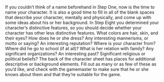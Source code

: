 If you couldn’t think of a name beforehand in Step One, now is the time to
name your character. It is also a good time to fill in all of the blank spaces that
describe your character, mentally and physically, and come up with some
ideas about his or her background.
In Step Eight you determined your character’s distinctive features, so you
should decide whether your character has other less distinctive features.
What colors are hair, skin, and their eyes? How does he or she dress? Any
interesting mannerisms, or motto or saying? An interesting reputation?
Where is your character from? Where did he go to school (if at all)? What is
her relation with family? Any significant organizations? An interesting past?
Significant religious or political beliefs?
The back of the character sheet has places for additional descriptive or
background elements. Fill out as many or as few of these as you’d like, and
check with the gamemaster to make sure that he or she knows about them
and that they’re suitable for the game.